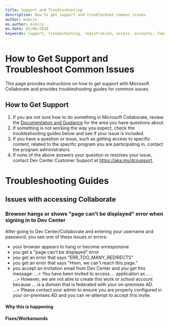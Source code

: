```yaml
---
title: Support and Troubleshooting
description: How to get support and troubleshoot common issues.
author: mimcco
ms.author: mimcco
ms.date: 02/06/2018
keywords: support, troubeshooting, registration, access, accounts, feedback
---
```


# How to Get Support and Troubleshoot Common Issues
This page provides instructions on how to get support with Microsoft Collaborate and provides troubleshooting guides for common issues.

## How to Get Support
1. If you are not sure how to do something in Microsoft Collaborate, review the [Documentation and Guidance](https://docs.microsoft.com/en-us/collaborate/) for the area you have questions about.
2. If something is not working the way you expect, check the troubleshooting guides below and see if your issue is included.
3. If you have a question or issue, such as getting access to specific content,  related to the specific program you are participating in, contact the program administrators.
4. If none of the above answers your question or resolves your issue, contact Dev Center Customer Support at https://aka.ms/dcsupport.

# Troubleshooting Guides



## Issues with accessing Collaborate
### Browser hangs or shows "page can't be displayed" error when signing in to Dev Center
After going to Dev Center/Collaborate and entering your username and password, you see one of these issues or errors:
- your browser appears to hang or become unresponsive
- you get a "page can't be displayed" error
- you get an error that says "ERR_TOO_MANY_REDIRECTS"
- you get an error that says "Hmm, we can't reach this page."
- you accept an invitation email from Dev Center and you get this message:
...> You have been invited to access ... application as ... .<br> 
...> However, we are not able to create this work or school account because ... is a domain that is federated with your on-premises AD.<br> 
...> Please contact your admin to ensure you are properly configured in your on-premises AD and you can re-attempt to accept this invite.<br>

#### Why this is happening

#### Fixes/Workarounds





